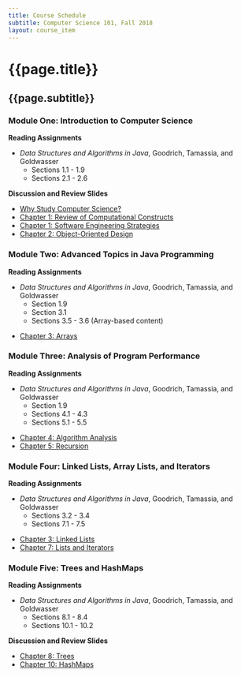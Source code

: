 ```yaml
---
title: Course Schedule
subtitle: Computer Science 101, Fall 2018
layout: course_item
---
```


# {{page.title}}
## {{page.subtitle}}

### Module One: Introduction to Computer Science

**Reading Assignments**

- <em>Data Structures and Algorithms in Java</em>, Goodrich, Tamassia, and Goldwasser
  - Sections 1.1 - 1.9
  - Sections 2.1 - 2.6

**Discussion and Review Slides**

<ul>

<li> <a target="_blank" rel="noopener" href="{{site.baseurl}}teaching/cs101F2018/provide/slides/cs101_whystudycomputerscience.html">Why Study Computer Science?</a></li>

<li> <a target="_blank" rel="noopener" href="{{site.baseurl}}teaching/cs101F2018/provide/slides/cs101_chapter1.html">Chapter 1: Review of Computational Constructs</a></li>

<li> <a target="_blank" rel="noopener" href="{{site.baseurl}}teaching/cs101F2018/provide/slides/cs101_chapter1_sd.html">Chapter 1: Software Engineering Strategies</a></li>

<li> <a target="_blank" rel="noopener" href="{{site.baseurl}}teaching/cs101F2018/provide/slides/cs101_chapter2.html">Chapter 2: Object-Oriented Design</a></li>

</ul>

### Module Two: Advanced Topics in Java Programming

**Reading Assignments**

- <em>Data Structures and Algorithms in Java</em>, Goodrich, Tamassia, and Goldwasser
    - Section 1.9
    - Section 3.1
    - Sections 3.5 - 3.6 (Array-based content)

<ul>

<li> <a target="_blank" rel="noopener" href="{{site.baseurl}}teaching/cs101F2018/provide/slides/cs101_chapter3.html">Chapter 3: Arrays</a></li>

</ul>

### Module Three: Analysis of Program Performance

**Reading Assignments**

- <em>Data Structures and Algorithms in Java</em>, Goodrich, Tamassia, and Goldwasser
    - Section 1.9
    - Sections 4.1 - 4.3
    - Sections 5.1 - 5.5

<ul>

<li> <a target="_blank" rel="noopener" href="{{site.baseurl}}teaching/cs101F2018/provide/slides/cs101_chapter4.html">Chapter 4: Algorithm Analysis</a></li>
<li> <a target="_blank" rel="noopener" href="{{site.baseurl}}teaching/cs101F2018/provide/slides/cs101_chapter5.html">Chapter 5: Recursion</a></li>

</ul>

### Module Four: Linked Lists, Array Lists, and Iterators

**Reading Assignments**

- <em>Data Structures and Algorithms in Java</em>, Goodrich, Tamassia, and Goldwasser
    - Sections 3.2 - 3.4
    - Sections 7.1 - 7.5

<ul>

<li> <a target="_blank" rel="noopener" href="{{site.baseurl}}teaching/cs101F2018/provide/slides/cs101_chapter3_ll.html">Chapter 3: Linked Lists</a></li>
<li> <a target="_blank" rel="noopener" href="{{site.baseurl}}teaching/cs101F2018/provide/slides/cs101_chapter7.html">Chapter 7: Lists and Iterators</a></li>

</ul>

### Module Five: Trees and HashMaps

**Reading Assignments**

- <em>Data Structures and Algorithms in Java</em>, Goodrich, Tamassia, and Goldwasser
    - Sections 8.1 - 8.4
    - Sections 10.1 - 10.2

**Discussion and Review Slides**

<ul>

<li> <a target="_blank" rel="noopener" href="{{site.baseurl}}teaching/cs101F2018/provide/slides/cs101_chapter8.html">Chapter 8: Trees</a></li>
<li> <a target="_blank" rel="noopener" href="{{site.baseurl}}teaching/cs101F2018/provide/slides/cs101_chapter10.html">Chapter 10: HashMaps</a></li>

</ul>
